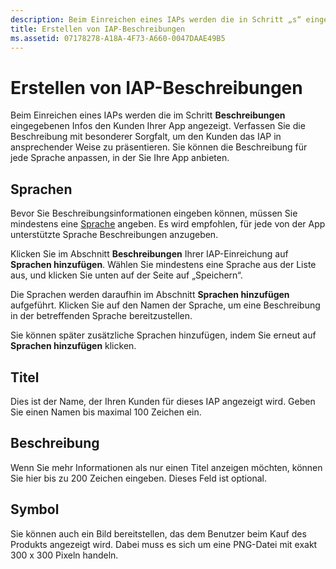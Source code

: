 ```yaml
---
description: Beim Einreichen eines IAPs werden die in Schritt „s“ eingegebenen Infos den Kunden Ihrer App angezeigt.
title: Erstellen von IAP-Beschreibungen
ms.assetid: 07178278-A18A-4F73-A660-0047DAAE49B5
---
```


# Erstellen von IAP-Beschreibungen


Beim Einreichen eines IAPs werden die im Schritt **Beschreibungen** eingegebenen Infos den Kunden Ihrer App angezeigt. Verfassen Sie die Beschreibung mit besonderer Sorgfalt, um den Kunden das IAP in ansprechender Weise zu präsentieren. Sie können die Beschreibung für jede Sprache anpassen, in der Sie Ihre App anbieten.

## Sprachen


Bevor Sie Beschreibungsinformationen eingeben können, müssen Sie mindestens eine [Sprache](supported-languages.md) angeben. Es wird empfohlen, für jede von der App unterstützte Sprache Beschreibungen anzugeben.

Klicken Sie im Abschnitt **Beschreibungen** Ihrer IAP-Einreichung auf **Sprachen hinzufügen**. Wählen Sie mindestens eine Sprache aus der Liste aus, und klicken Sie unten auf der Seite auf „Speichern“.

Die Sprachen werden daraufhin im Abschnitt **Sprachen hinzufügen** aufgeführt. Klicken Sie auf den Namen der Sprache, um eine Beschreibung in der betreffenden Sprache bereitzustellen.

Sie können später zusätzliche Sprachen hinzufügen, indem Sie erneut auf **Sprachen hinzufügen** klicken.

## Titel


Dies ist der Name, der Ihren Kunden für dieses IAP angezeigt wird. Geben Sie einen Namen bis maximal 100 Zeichen ein.

## Beschreibung


Wenn Sie mehr Informationen als nur einen Titel anzeigen möchten, können Sie hier bis zu 200 Zeichen eingeben. Dieses Feld ist optional.

## Symbol


Sie können auch ein Bild bereitstellen, das dem Benutzer beim Kauf des Produkts angezeigt wird. Dabei muss es sich um eine PNG-Datei mit exakt 300 x 300 Pixeln handeln.

 

 






<!--HONumber=Mar16_HO1-->


